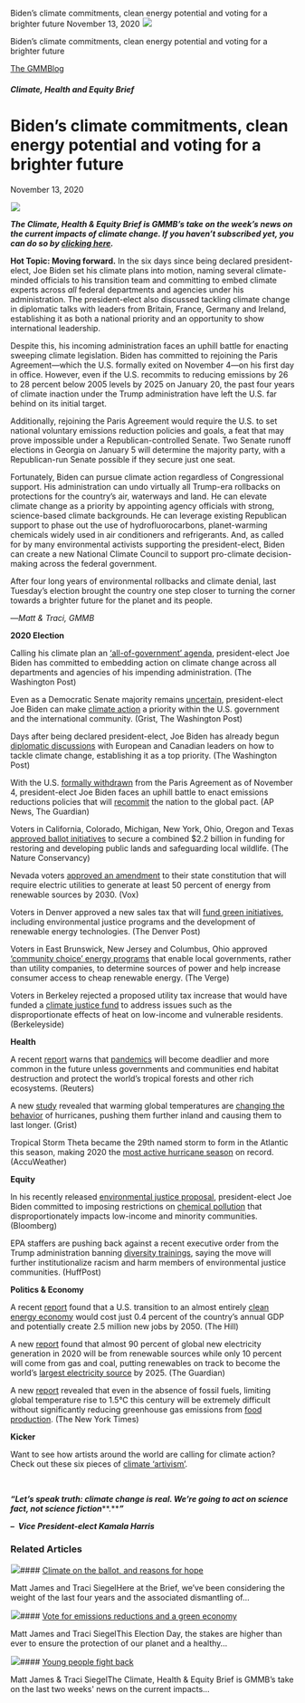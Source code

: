 



Biden’s climate commitments, clean energy potential and voting for a brighter future
November 13, 2020
![](data:image/gif;base64,R0lGODlhAQABAAAAACH5BAEKAAEALAAAAAABAAEAAAICTAEAOw==)![](https://www.gmmb.com/wp-content/uploads/2020/11/joe_biden_ap_jpg.jpeg)



Biden’s climate commitments, clean energy potential and voting for a brighter future





 [The GMMBlog](/blog/)



##### Climate, Health and Equity Brief

 Biden’s climate commitments, clean energy potential and voting for a brighter future
====================================================================================


November 13, 2020



![](data:image/gif;base64,R0lGODlhAQABAAAAACH5BAEKAAEALAAAAAABAAEAAAICTAEAOw==)![](https://www.gmmb.com/wp-content/uploads/2020/11/joe_biden_ap_jpg-552x552.jpeg) 


***The Climate, Health & Equity Brief is GMMB’s take on the week’s news on the current impacts of climate change. If you haven’t subscribed yet, you can do so by [clicking here](https://mailchimp.us4.list-manage.com/subscribe?u=f2f8c4bdabe1a2a83f914e813&id=4a13a601e2).***


**Hot Topic: Moving forward.** In the six days since being declared president-elect, Joe Biden set his climate plans into motion, naming several climate-minded officials to his transition team and committing to embed climate experts across *all* federal departments and agencies under his administration. The president-elect also discussed tackling climate change in diplomatic talks with leaders from Britain, France, Germany and Ireland, establishing it as both a national priority and an opportunity to show international leadership.


Despite this, his incoming administration faces an uphill battle for enacting sweeping climate legislation. Biden has committed to rejoining the Paris Agreement—which the U.S. formally exited on November 4—on his first day in office. However, even if the U.S. recommits to reducing emissions by 26 to 28 percent below 2005 levels by 2025 on January 20, the past four years of climate inaction under the Trump administration have left the U.S. far behind on its initial target.


Additionally, rejoining the Paris Agreement would require the U.S. to set national voluntary emissions reduction policies and goals, a feat that may prove impossible under a Republican-controlled Senate. Two Senate runoff elections in Georgia on January 5 will determine the majority party, with a Republican-run Senate possible if they secure just one seat.


Fortunately, Biden can pursue climate action regardless of Congressional support. His administration can undo virtually all Trump-era rollbacks on protections for the country’s air, waterways and land. He can elevate climate change as a priority by appointing agency officials with strong, science-based climate backgrounds. He can leverage existing Republican support to phase out the use of hydrofluorocarbons, planet-warming chemicals widely used in air conditioners and refrigerants. And, as called for by many environmental activists supporting the president-elect, Biden can create a new National Climate Council to support pro-climate decision-making across the federal government.


After four long years of environmental rollbacks and climate denial, last Tuesday’s election brought the country one step closer to turning the corner towards a brighter future for the planet and its people.


—*Matt & Traci, GMMB*


**2020 Election**


Calling his climate plan an [‘all-of-government’ agenda](https://urldefense.proofpoint.com/v2/url?u=https-3A__mailchimp.us4.list-2Dmanage.com_track_click-3Fu-3Df2f8c4bdabe1a2a83f914e813-26id-3Dcaa8dc08b9-26e-3D584636d9e9&d=DwMFaQ&c=HdAUNv_EOZyljLc1cjbHCq-Eo7r1kRHoywhQbi81uaA&r=QP_GU0xZmQiSCnbvKg0iAuB5Me5X2kSVnbz_vSNm_fI&m=Wk_04uD9_yDl2JJaQ7F5-QayqjRtSCWummjTcXW6Vaw&s=XjsBd9NlecnvW1ZV-ClaOJSaaLFsbmGwk7T66hQDcGQ&e=), president-elect Joe Biden has committed to embedding action on climate change across all departments and agencies of his impending administration. (The Washington Post)


Even as a Democratic Senate majority remains [uncertain](https://urldefense.proofpoint.com/v2/url?u=https-3A__mailchimp.us4.list-2Dmanage.com_track_click-3Fu-3Df2f8c4bdabe1a2a83f914e813-26id-3D029e8ef0cf-26e-3D584636d9e9&d=DwMFaQ&c=HdAUNv_EOZyljLc1cjbHCq-Eo7r1kRHoywhQbi81uaA&r=QP_GU0xZmQiSCnbvKg0iAuB5Me5X2kSVnbz_vSNm_fI&m=Wk_04uD9_yDl2JJaQ7F5-QayqjRtSCWummjTcXW6Vaw&s=gtr9CNW6WHVe0riNEliz75D0MrQ-pXtA_3RQTbog3dE&e=), president-elect Joe Biden can make [climate action](https://urldefense.proofpoint.com/v2/url?u=https-3A__mailchimp.us4.list-2Dmanage.com_track_click-3Fu-3Df2f8c4bdabe1a2a83f914e813-26id-3D51de28931a-26e-3D584636d9e9&d=DwMFaQ&c=HdAUNv_EOZyljLc1cjbHCq-Eo7r1kRHoywhQbi81uaA&r=QP_GU0xZmQiSCnbvKg0iAuB5Me5X2kSVnbz_vSNm_fI&m=Wk_04uD9_yDl2JJaQ7F5-QayqjRtSCWummjTcXW6Vaw&s=bRfQ5Axd33LR3etU-EOK5YL3Pbui9GxkHcFBN-0uqmE&e=) a priority within the U.S. government and the international community. (Grist, The Washington Post)


Days after being declared president-elect, Joe Biden has already begun [diplomatic discussions](https://urldefense.proofpoint.com/v2/url?u=https-3A__mailchimp.us4.list-2Dmanage.com_track_click-3Fu-3Df2f8c4bdabe1a2a83f914e813-26id-3Da9ddf502b3-26e-3D584636d9e9&d=DwMFaQ&c=HdAUNv_EOZyljLc1cjbHCq-Eo7r1kRHoywhQbi81uaA&r=QP_GU0xZmQiSCnbvKg0iAuB5Me5X2kSVnbz_vSNm_fI&m=Wk_04uD9_yDl2JJaQ7F5-QayqjRtSCWummjTcXW6Vaw&s=5Gigf-YQUQRt9f4LhClCIgsj1uVTX2RCPqHara9hYNo&e=) with European and Canadian leaders on how to tackle climate change, establishing it as a top priority. (The Washington Post)


With the U.S. [formally withdrawn](https://urldefense.proofpoint.com/v2/url?u=https-3A__mailchimp.us4.list-2Dmanage.com_track_click-3Fu-3Df2f8c4bdabe1a2a83f914e813-26id-3Dcbf9c8fbbb-26e-3D584636d9e9&d=DwMFaQ&c=HdAUNv_EOZyljLc1cjbHCq-Eo7r1kRHoywhQbi81uaA&r=QP_GU0xZmQiSCnbvKg0iAuB5Me5X2kSVnbz_vSNm_fI&m=Wk_04uD9_yDl2JJaQ7F5-QayqjRtSCWummjTcXW6Vaw&s=o4DdyqjPdJVCp_J9gkYhPTqVSqfhvt8IBzvtdrO1E0w&e=) from the Paris Agreement as of November 4, president-elect Joe Biden faces an uphill battle to enact emissions reductions policies that will [recommit](https://urldefense.proofpoint.com/v2/url?u=https-3A__mailchimp.us4.list-2Dmanage.com_track_click-3Fu-3Df2f8c4bdabe1a2a83f914e813-26id-3D503be998d7-26e-3D584636d9e9&d=DwMFaQ&c=HdAUNv_EOZyljLc1cjbHCq-Eo7r1kRHoywhQbi81uaA&r=QP_GU0xZmQiSCnbvKg0iAuB5Me5X2kSVnbz_vSNm_fI&m=Wk_04uD9_yDl2JJaQ7F5-QayqjRtSCWummjTcXW6Vaw&s=PNoGv23Qil3NiLKdG6SZWFFLwZ3j_e7eWfawUeolLGo&e=) the nation to the global pact. (AP News, The Guardian)


Voters in California, Colorado, Michigan, New York, Ohio, Oregon and Texas [approved ballot initiatives](https://urldefense.proofpoint.com/v2/url?u=https-3A__mailchimp.us4.list-2Dmanage.com_track_click-3Fu-3Df2f8c4bdabe1a2a83f914e813-26id-3D3d6c3edb17-26e-3D584636d9e9&d=DwMFaQ&c=HdAUNv_EOZyljLc1cjbHCq-Eo7r1kRHoywhQbi81uaA&r=QP_GU0xZmQiSCnbvKg0iAuB5Me5X2kSVnbz_vSNm_fI&m=Wk_04uD9_yDl2JJaQ7F5-QayqjRtSCWummjTcXW6Vaw&s=XNGE0IU3PZsosYZpCLUINJ_mfN_qT37QpxsDbCFd0y8&e=) to secure a combined $2.2 billion in funding for restoring and developing public lands and safeguarding local wildlife. (The Nature Conservancy)


Nevada voters [approved an amendment](https://urldefense.proofpoint.com/v2/url?u=https-3A__mailchimp.us4.list-2Dmanage.com_track_click-3Fu-3Df2f8c4bdabe1a2a83f914e813-26id-3D8cddcb3a00-26e-3D584636d9e9&d=DwMFaQ&c=HdAUNv_EOZyljLc1cjbHCq-Eo7r1kRHoywhQbi81uaA&r=QP_GU0xZmQiSCnbvKg0iAuB5Me5X2kSVnbz_vSNm_fI&m=Wk_04uD9_yDl2JJaQ7F5-QayqjRtSCWummjTcXW6Vaw&s=SRsdcKEIRwoSEXzcbLBNEvHguFG7bnytxzKtG3mxLgw&e=) to their state constitution that will require electric utilities to generate at least 50 percent of energy from renewable sources by 2030. (Vox)


Voters in Denver approved a new sales tax that will [fund green initiatives](https://urldefense.proofpoint.com/v2/url?u=https-3A__mailchimp.us4.list-2Dmanage.com_track_click-3Fu-3Df2f8c4bdabe1a2a83f914e813-26id-3D83175811cc-26e-3D584636d9e9&d=DwMFaQ&c=HdAUNv_EOZyljLc1cjbHCq-Eo7r1kRHoywhQbi81uaA&r=QP_GU0xZmQiSCnbvKg0iAuB5Me5X2kSVnbz_vSNm_fI&m=Wk_04uD9_yDl2JJaQ7F5-QayqjRtSCWummjTcXW6Vaw&s=hwOQT0RpVdFyTFP7aGMmt7tXeifkEnSXrgFyw8BHO3Q&e=), including environmental justice programs and the development of renewable energy technologies. (The Denver Post)


Voters in East Brunswick, New Jersey and Columbus, Ohio approved [‘community choice’ energy programs](https://urldefense.proofpoint.com/v2/url?u=https-3A__mailchimp.us4.list-2Dmanage.com_track_click-3Fu-3Df2f8c4bdabe1a2a83f914e813-26id-3Da9a3c78c4a-26e-3D584636d9e9&d=DwMFaQ&c=HdAUNv_EOZyljLc1cjbHCq-Eo7r1kRHoywhQbi81uaA&r=QP_GU0xZmQiSCnbvKg0iAuB5Me5X2kSVnbz_vSNm_fI&m=Wk_04uD9_yDl2JJaQ7F5-QayqjRtSCWummjTcXW6Vaw&s=zuS4spcPqxscAyLHTr-7QK1o1Mc1gHyNeypHPV9YTzU&e=) that enable local governments, rather than utility companies, to determine sources of power and help increase consumer access to cheap renewable energy. (The Verge)


Voters in Berkeley rejected a proposed utility tax increase that would have funded a [climate justice fund](https://urldefense.proofpoint.com/v2/url?u=https-3A__mailchimp.us4.list-2Dmanage.com_track_click-3Fu-3Df2f8c4bdabe1a2a83f914e813-26id-3D70cd003fe2-26e-3D584636d9e9&d=DwMFaQ&c=HdAUNv_EOZyljLc1cjbHCq-Eo7r1kRHoywhQbi81uaA&r=QP_GU0xZmQiSCnbvKg0iAuB5Me5X2kSVnbz_vSNm_fI&m=Wk_04uD9_yDl2JJaQ7F5-QayqjRtSCWummjTcXW6Vaw&s=kCdY3SwHrPI73_JDABvMhI6hsrneanUZNchPrZ9_tl8&e=) to address issues such as the disproportionate effects of heat on low-income and vulnerable residents. (Berkeleyside)


**Health**


A recent [report](https://urldefense.proofpoint.com/v2/url?u=https-3A__mailchimp.us4.list-2Dmanage.com_track_click-3Fu-3Df2f8c4bdabe1a2a83f914e813-26id-3D808a041845-26e-3D584636d9e9&d=DwMFaQ&c=HdAUNv_EOZyljLc1cjbHCq-Eo7r1kRHoywhQbi81uaA&r=QP_GU0xZmQiSCnbvKg0iAuB5Me5X2kSVnbz_vSNm_fI&m=Wk_04uD9_yDl2JJaQ7F5-QayqjRtSCWummjTcXW6Vaw&s=ab6qx72-JkMLii0AjDitVJzCG-oJ_r9vXJK47If69t0&e=) warns that [pandemics](https://urldefense.proofpoint.com/v2/url?u=https-3A__mailchimp.us4.list-2Dmanage.com_track_click-3Fu-3Df2f8c4bdabe1a2a83f914e813-26id-3D519d143086-26e-3D584636d9e9&d=DwMFaQ&c=HdAUNv_EOZyljLc1cjbHCq-Eo7r1kRHoywhQbi81uaA&r=QP_GU0xZmQiSCnbvKg0iAuB5Me5X2kSVnbz_vSNm_fI&m=Wk_04uD9_yDl2JJaQ7F5-QayqjRtSCWummjTcXW6Vaw&s=D9KWhYoCuJzWIsBa4YCA95FIm1i0Dd-IiUmpV_gB3es&e=) will become deadlier and more common in the future unless governments and communities end habitat destruction and protect the world’s tropical forests and other rich ecosystems. (Reuters)


A new [study](https://urldefense.proofpoint.com/v2/url?u=https-3A__mailchimp.us4.list-2Dmanage.com_track_click-3Fu-3Df2f8c4bdabe1a2a83f914e813-26id-3D2795d0f2ee-26e-3D584636d9e9&d=DwMFaQ&c=HdAUNv_EOZyljLc1cjbHCq-Eo7r1kRHoywhQbi81uaA&r=QP_GU0xZmQiSCnbvKg0iAuB5Me5X2kSVnbz_vSNm_fI&m=Wk_04uD9_yDl2JJaQ7F5-QayqjRtSCWummjTcXW6Vaw&s=aWF81hrk_XAYDzqOYKoo3UoiEeTxxO3Q5IGUpaUUwaA&e=) revealed that warming global temperatures are [changing the behavior](https://urldefense.proofpoint.com/v2/url?u=https-3A__mailchimp.us4.list-2Dmanage.com_track_click-3Fu-3Df2f8c4bdabe1a2a83f914e813-26id-3D9942df3908-26e-3D584636d9e9&d=DwMFaQ&c=HdAUNv_EOZyljLc1cjbHCq-Eo7r1kRHoywhQbi81uaA&r=QP_GU0xZmQiSCnbvKg0iAuB5Me5X2kSVnbz_vSNm_fI&m=Wk_04uD9_yDl2JJaQ7F5-QayqjRtSCWummjTcXW6Vaw&s=cSVcnWR83idoHIcVmmX8Kst-g-80eMmDuuFSQMo8oHU&e=) of hurricanes, pushing them further inland and causing them to last longer. (Grist)


Tropical Storm Theta became the 29th named storm to form in the Atlantic this season, making 2020 the [most active hurricane season](https://urldefense.proofpoint.com/v2/url?u=https-3A__mailchimp.us4.list-2Dmanage.com_track_click-3Fu-3Df2f8c4bdabe1a2a83f914e813-26id-3D70c61bdc03-26e-3D584636d9e9&d=DwMFaQ&c=HdAUNv_EOZyljLc1cjbHCq-Eo7r1kRHoywhQbi81uaA&r=QP_GU0xZmQiSCnbvKg0iAuB5Me5X2kSVnbz_vSNm_fI&m=Wk_04uD9_yDl2JJaQ7F5-QayqjRtSCWummjTcXW6Vaw&s=BzXZEFo9cFFlz17I2DWhzmikXIr-Xn3qPDB_qf5gpO4&e=) on record. (AccuWeather)


**Equity**


In his recently released [environmental justice proposal](https://urldefense.proofpoint.com/v2/url?u=https-3A__mailchimp.us4.list-2Dmanage.com_track_click-3Fu-3Df2f8c4bdabe1a2a83f914e813-26id-3Db2e63d8821-26e-3D584636d9e9&d=DwMFaQ&c=HdAUNv_EOZyljLc1cjbHCq-Eo7r1kRHoywhQbi81uaA&r=QP_GU0xZmQiSCnbvKg0iAuB5Me5X2kSVnbz_vSNm_fI&m=Wk_04uD9_yDl2JJaQ7F5-QayqjRtSCWummjTcXW6Vaw&s=7pW6FZDGuNmNAyBj1a7S1S1GRg5skj1PQX3hsYYfozM&e=), president-elect Joe Biden committed to imposing restrictions on [chemical pollution](https://urldefense.proofpoint.com/v2/url?u=https-3A__mailchimp.us4.list-2Dmanage.com_track_click-3Fu-3Df2f8c4bdabe1a2a83f914e813-26id-3D79af0ec836-26e-3D584636d9e9&d=DwMFaQ&c=HdAUNv_EOZyljLc1cjbHCq-Eo7r1kRHoywhQbi81uaA&r=QP_GU0xZmQiSCnbvKg0iAuB5Me5X2kSVnbz_vSNm_fI&m=Wk_04uD9_yDl2JJaQ7F5-QayqjRtSCWummjTcXW6Vaw&s=vuSZCg-YEmpdtZaeRgJX1hcBxBerKVQ8dBKeOUiaJww&e=) that disproportionately impacts low-income and minority communities. (Bloomberg)  

EPA staffers are pushing back against a recent executive order from the Trump administration banning [diversity trainings](https://urldefense.proofpoint.com/v2/url?u=https-3A__mailchimp.us4.list-2Dmanage.com_track_click-3Fu-3Df2f8c4bdabe1a2a83f914e813-26id-3D9153293e25-26e-3D584636d9e9&d=DwMFaQ&c=HdAUNv_EOZyljLc1cjbHCq-Eo7r1kRHoywhQbi81uaA&r=QP_GU0xZmQiSCnbvKg0iAuB5Me5X2kSVnbz_vSNm_fI&m=Wk_04uD9_yDl2JJaQ7F5-QayqjRtSCWummjTcXW6Vaw&s=aOz9wWnJCckC5Ik_Tv7Wlbh3acGCiQIV_WODhNRSDFM&e=), saying the move will further institutionalize racism and harm members of environmental justice communities. (HuffPost)


**Politics & Economy**


A recent [report](https://urldefense.proofpoint.com/v2/url?u=https-3A__mailchimp.us4.list-2Dmanage.com_track_click-3Fu-3Df2f8c4bdabe1a2a83f914e813-26id-3Dc4ff33cc5a-26e-3D584636d9e9&d=DwMFaQ&c=HdAUNv_EOZyljLc1cjbHCq-Eo7r1kRHoywhQbi81uaA&r=QP_GU0xZmQiSCnbvKg0iAuB5Me5X2kSVnbz_vSNm_fI&m=Wk_04uD9_yDl2JJaQ7F5-QayqjRtSCWummjTcXW6Vaw&s=jkPQzPfKIkhdi041WwxdNYAOUjrgCgyv1DU04-Lhbow&e=) found that a U.S. transition to an almost entirely [clean energy economy](https://urldefense.proofpoint.com/v2/url?u=https-3A__mailchimp.us4.list-2Dmanage.com_track_click-3Fu-3Df2f8c4bdabe1a2a83f914e813-26id-3D8fc8f04dcd-26e-3D584636d9e9&d=DwMFaQ&c=HdAUNv_EOZyljLc1cjbHCq-Eo7r1kRHoywhQbi81uaA&r=QP_GU0xZmQiSCnbvKg0iAuB5Me5X2kSVnbz_vSNm_fI&m=Wk_04uD9_yDl2JJaQ7F5-QayqjRtSCWummjTcXW6Vaw&s=ExeiMgVP-xIDzO5ipVjpBo98AC5j1nXkGwfaC-MEhTo&e=) would cost just 0.4 percent of the country’s annual GDP and potentially create 2.5 million new jobs by 2050. (The Hill)


A new [report](https://urldefense.proofpoint.com/v2/url?u=https-3A__mailchimp.us4.list-2Dmanage.com_track_click-3Fu-3Df2f8c4bdabe1a2a83f914e813-26id-3Da2b25f62ff-26e-3D584636d9e9&d=DwMFaQ&c=HdAUNv_EOZyljLc1cjbHCq-Eo7r1kRHoywhQbi81uaA&r=QP_GU0xZmQiSCnbvKg0iAuB5Me5X2kSVnbz_vSNm_fI&m=Wk_04uD9_yDl2JJaQ7F5-QayqjRtSCWummjTcXW6Vaw&s=_U4AQj3MhSqnQ9f1SCWYKp5-PccOuiXzIq2uw8RVlGw&e=) found that almost 90 percent of global new electricity generation in 2020 will be from renewable sources while only 10 percent will come from gas and coal, putting renewables on track to become the world’s [largest electricity source](https://urldefense.proofpoint.com/v2/url?u=https-3A__mailchimp.us4.list-2Dmanage.com_track_click-3Fu-3Df2f8c4bdabe1a2a83f914e813-26id-3Db85bcde2c9-26e-3D584636d9e9&d=DwMFaQ&c=HdAUNv_EOZyljLc1cjbHCq-Eo7r1kRHoywhQbi81uaA&r=QP_GU0xZmQiSCnbvKg0iAuB5Me5X2kSVnbz_vSNm_fI&m=Wk_04uD9_yDl2JJaQ7F5-QayqjRtSCWummjTcXW6Vaw&s=FTl8XAIE0tmifolopq0J-A_gd4V3QMB0mFGSWjQkA6o&e=) by 2025. (The Guardian)


A new [report](https://urldefense.proofpoint.com/v2/url?u=https-3A__mailchimp.us4.list-2Dmanage.com_track_click-3Fu-3Df2f8c4bdabe1a2a83f914e813-26id-3D84adcb8516-26e-3D584636d9e9&d=DwMFaQ&c=HdAUNv_EOZyljLc1cjbHCq-Eo7r1kRHoywhQbi81uaA&r=QP_GU0xZmQiSCnbvKg0iAuB5Me5X2kSVnbz_vSNm_fI&m=Wk_04uD9_yDl2JJaQ7F5-QayqjRtSCWummjTcXW6Vaw&s=yGSLJIUII8YgzVVWieO5_KxwfoRJJi4FZRl-VMrlm3M&e=) revealed that even in the absence of fossil fuels, limiting global temperature rise to 1.5°C this century will be extremely difficult without significantly reducing greenhouse gas emissions from [food production](https://urldefense.proofpoint.com/v2/url?u=https-3A__mailchimp.us4.list-2Dmanage.com_track_click-3Fu-3Df2f8c4bdabe1a2a83f914e813-26id-3D036c51aeb9-26e-3D584636d9e9&d=DwMFaQ&c=HdAUNv_EOZyljLc1cjbHCq-Eo7r1kRHoywhQbi81uaA&r=QP_GU0xZmQiSCnbvKg0iAuB5Me5X2kSVnbz_vSNm_fI&m=Wk_04uD9_yDl2JJaQ7F5-QayqjRtSCWummjTcXW6Vaw&s=f4cMR72sjiJ2H3QAuNXf4txdld3XSADlZjUQOVI7Jqg&e=). (The New York Times)


**Kicker**  

Want to see how artists around the world are calling for climate action? Check out these six pieces of [climate ‘artivism’](https://urldefense.proofpoint.com/v2/url?u=https-3A__mailchimp.us4.list-2Dmanage.com_track_click-3Fu-3Df2f8c4bdabe1a2a83f914e813-26id-3D80c79124dc-26e-3D584636d9e9&d=DwMFaQ&c=HdAUNv_EOZyljLc1cjbHCq-Eo7r1kRHoywhQbi81uaA&r=QP_GU0xZmQiSCnbvKg0iAuB5Me5X2kSVnbz_vSNm_fI&m=Wk_04uD9_yDl2JJaQ7F5-QayqjRtSCWummjTcXW6Vaw&s=lKvGr3cekgcy0iYev2sfiBY-vjU0VOjBHLffIWePmlc&e= "https://urldefense.proofpoint.com/v2/url?u=https-3A__mailchimp.us4.list-2Dmanage.com_track_click-3Fu-3Df2f8c4bdabe1a2a83f914e813-26id-3D80c79124dc-26e-3D584636d9e9&d=DwMFaQ&c=HdAUNv_EOZyljLc1cjbHCq-Eo7r1kRHoywhQbi81uaA&r=QP_GU0xZmQiSCnbvKg0iAuB5Me5X2kSVnbz_vSNm_fI&m=Wk_04uD9_yDl2JJaQ7F5-QayqjRtSCWummjTcXW6Vaw&s=lKvGr3cekgcy0iYev2sfiBY-vjU0VOjBHLffIWePmlc&e=").


 


***“Let’s speak truth: climate change is real. We’re going to act on science fact, not science fiction*****.*****”***


***–  Vice President-elect Kamala Harris***









### Related Articles

![](data:image/gif;base64,R0lGODlhAQABAAAAACH5BAEKAAEALAAAAAABAAEAAAICTAEAOw==)![](https://www.gmmb.com/wp-content/uploads/2020/11/vote4-380x200.png)#### [Climate on the ballot, and reasons for hope](https://www.gmmb.com/news/climate-on-the-ballot-and-reasons-for-hope/)

Matt James and Traci SiegelHere at the Brief, we’ve been considering the weight of the last four years and the associated dismantling of…

![](data:image/gif;base64,R0lGODlhAQABAAAAACH5BAEKAAEALAAAAAABAAEAAAICTAEAOw==)![](https://www.gmmb.com/wp-content/uploads/2020/11/whprotest-380x200.jpg)#### [Vote for emissions reductions and a green economy](https://www.gmmb.com/news/vote-for-emissions-reductions-a-green-economy-and-protecting-our-planet/)

Matt James and Traci SiegelThis Election Day, the stakes are higher than ever to ensure the protection of our planet and a healthy…

![](data:image/gif;base64,R0lGODlhAQABAAAAACH5BAEKAAEALAAAAAABAAEAAAICTAEAOw==)![](https://www.gmmb.com/wp-content/uploads/2023/08/bob-8.28-380x200.jpg)#### [Young people fight back](https://www.gmmb.com/news/young-people-fight-back/)

Matt James & Traci SiegelThe Climate, Health & Equity Brief is GMMB’s take on the last two weeks' news on the current impacts…




